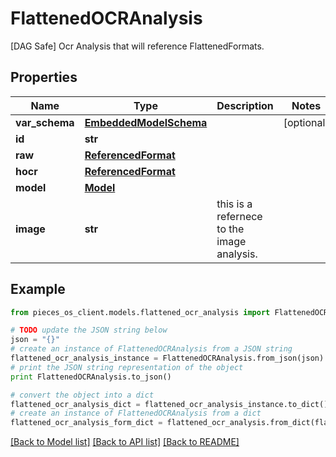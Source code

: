 # FlattenedOCRAnalysis

[DAG Safe] Ocr Analysis that will reference FlattenedFormats.

## Properties
Name | Type | Description | Notes
------------ | ------------- | ------------- | -------------
**var_schema** | [**EmbeddedModelSchema**](EmbeddedModelSchema.md) |  | [optional] 
**id** | **str** |  | 
**raw** | [**ReferencedFormat**](ReferencedFormat.md) |  | 
**hocr** | [**ReferencedFormat**](ReferencedFormat.md) |  | 
**model** | [**Model**](Model.md) |  | 
**image** | **str** | this is a refernece to the image analysis. | 

## Example

```python
from pieces_os_client.models.flattened_ocr_analysis import FlattenedOCRAnalysis

# TODO update the JSON string below
json = "{}"
# create an instance of FlattenedOCRAnalysis from a JSON string
flattened_ocr_analysis_instance = FlattenedOCRAnalysis.from_json(json)
# print the JSON string representation of the object
print FlattenedOCRAnalysis.to_json()

# convert the object into a dict
flattened_ocr_analysis_dict = flattened_ocr_analysis_instance.to_dict()
# create an instance of FlattenedOCRAnalysis from a dict
flattened_ocr_analysis_form_dict = flattened_ocr_analysis.from_dict(flattened_ocr_analysis_dict)
```
[[Back to Model list]](../README.md#documentation-for-models) [[Back to API list]](../README.md#documentation-for-api-endpoints) [[Back to README]](../README.md)


